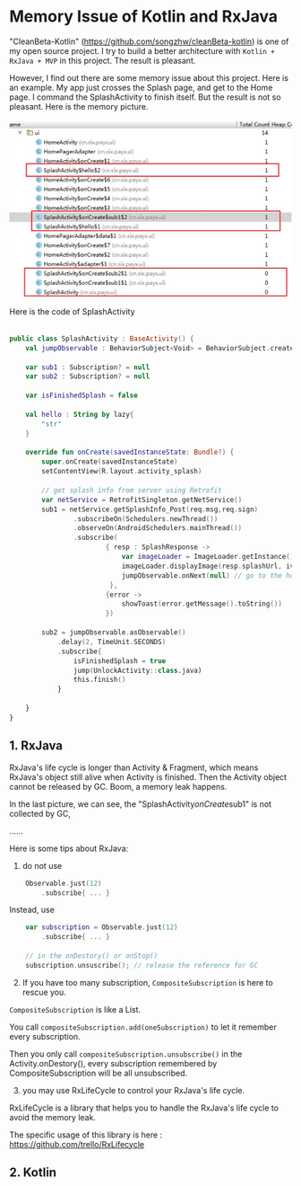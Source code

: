 # Memory Issue of Kotlin and RxJava

"CleanBeta-Kotlin" (https://github.com/songzhw/cleanBeta-kotlin) is one of my open source project. I try to build a better architecture with ``` Kotlin + RxJava + MVP ``` in this project. The result is pleasant.

However, I find out there are some memory issue about this project. Here is an example. My app just crosses the Splash page, and get to the Home page. I command the SplashActivity to finish itself. But the result is not so pleasant. Here is the memory picture.

![](/imgs/20160202_01.jpg)


Here is the code of SplashActivity
```kotlin

public class SplashActivity : BaseActivity() {
    val jumpObservable : BehaviorSubject<Void> = BehaviorSubject.create()

    var sub1 : Subscription? = null
    var sub2 : Subscription? = null

    var isFinishedSplash = false

    val hello : String by lazy{
        "str"
    }

    override fun onCreate(savedInstanceState: Bundle?) {
        super.onCreate(savedInstanceState)
        setContentView(R.layout.activity_splash)

        // get splash info from server using Retrofit
        var netService = RetrofitSingleton.getNetService()
        sub1 = netService.getSplashInfo_Post(req.msg,req.sign)
                .subscribeOn(Schedulers.newThread())
                .observeOn(AndroidSchedulers.mainThread())
                .subscribe(
                        { resp : SplashResponse ->
                            var imageLoader = ImageLoader.getInstance()
                            imageLoader.displayImage(resp.splashUrl, ivSplashAd)
                            jumpObservable.onNext(null) // go to the home page
                         },
                        {error ->
                            showToast(error.getMessage().toString())
                        })

        sub2 = jumpObservable.asObservable()
            .delay(2, TimeUnit.SECONDS)
            .subscribe{
                isFinishedSplash = true
                jump(UnlockActivity::class.java)
                this.finish()
            }

    }
}

```


## 1. RxJava

RxJava's life cycle is longer than Activity & Fragment, which means RxJava's object still alive when Activity is finished. Then the Activity object cannot be released by GC. Boom, a memory leak happens.

In the last picture, we can see, the "SplashActivity$onCreate$sub1" is not collected by GC,  


......



Here is some tips about RxJava:

1. do not use 

```kotlin
	Observable.just(12)
		.subscribe{ ... }
```

Instead, use 

```kotlin
	var subscription = Observable.just(12)
		.subscribe{ ... }

	// in the onDestory() or onStop()
	subscription.unsuscribe(); // release the reference for GC
```


2. If you have too many subscription, ```CompositeSubscription``` is here to rescue you. 

```CompositeSubscription``` is like a List<Subscriptoin>.  

You call ``` compositeSubscription.add(oneSubscription) ``` to let it remember every subscription. 

Then you only call ``` compositeSubscription.unsubscribe() ``` in the Activity.onDestory(), every subscription remembered by CompositeSubscription will be all unsubscribed.



3. you may use RxLifeCycle to control your RxJava's life cycle.

 RxLifeCycle is a library that helps you to handle the RxJava's life cycle to avoid the memory leak. 

 The specific usage of this library is here :  https://github.com/trello/RxLifecycle



## 2. Kotlin


